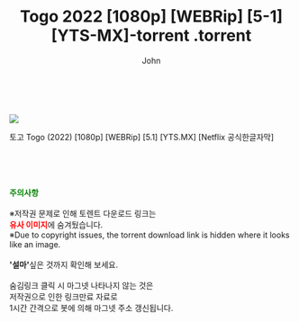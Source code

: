 ﻿---
layout: post
title:  "                   Togo 2022 [1080p] [WEBRip] [5-1] [YTS-MX]-torrent                .torrent"
author: John
categories: [ 영화 ]
tags: [  ]
image: https://torrentrj57.com/uploadfile/full/d7e6e11e7f88885a62bd86586ba1a372bd62a2fe.jpg 
description: "                   Togo 2022 [1080p] [WEBRip] [5-1] [YTS-MX]-torrent                 torrent 정보 공유"
toc: true
toc_sticky: true
---

<br>
<p><img src="https://torrentrj57.com/uploadfile/full/d7e6e11e7f88885a62bd86586ba1a372bd62a2fe.jpg"/></p>
 토고 Togo (2022) [1080p] [WEBRip] [5.1] [YTS.MX] [Netflix 공식한글자막]  
    
<br><br><br>
<p data-ke-size="size16"><b><span style="color: green;">주의사항</span></b><br /><br />※저작권 문제로 인해 토렌트 다운로드 링크는<br /><b><span style="color: red;">유사 이미지</span></b>에 숨겨뒀습니다.<br />※Due to copyright issues, the torrent download link is hidden where it looks like an image.<br /><br /><b>'설마'</b>싶은 것까지 확인해 보세요.<br /><br />숨김링크 클릭 시 마그넷 나타나지 않는 것은<br />저작권으로 인한 링크만료 자료로<br />1시간 간격으로 봇에 의해 마그넷 주소 갱신됩니다.</p>
